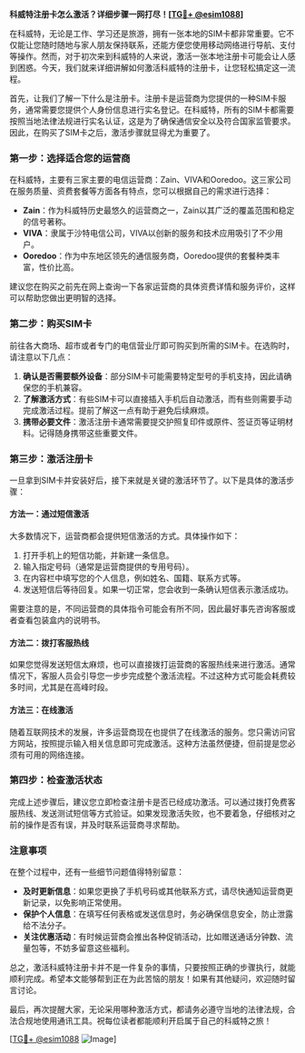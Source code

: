 **科威特注册卡怎么激活？详细步骤一网打尽！[[TG💪+ @esim1088](https://t.me/s/esim1088)]**

在科威特，无论是工作、学习还是旅游，拥有一张本地的SIM卡都非常重要。它不仅能让您随时随地与家人朋友保持联系，还能方便您使用移动网络进行导航、支付等操作。然而，对于初次来到科威特的人来说，激活一张本地注册卡可能会让人感到困惑。今天，我们就来详细讲解如何激活科威特的注册卡，让您轻松搞定这一流程。

首先，让我们了解一下什么是注册卡。注册卡是运营商为您提供的一种SIM卡服务，通常需要您提供个人身份信息进行实名登记。在科威特，所有的SIM卡都需要按照当地法律法规进行实名认证，这是为了确保通信安全以及符合国家监管要求。因此，在购买了SIM卡之后，激活步骤就显得尤为重要了。

### 第一步：选择适合您的运营商

在科威特，主要有三家主要的电信运营商：Zain、VIVA和Ooredoo。这三家公司在服务质量、资费套餐等方面各有特点，您可以根据自己的需求进行选择：

- **Zain**：作为科威特历史最悠久的运营商之一，Zain以其广泛的覆盖范围和稳定的信号著称。
- **VIVA**：隶属于沙特电信公司，VIVA以创新的服务和技术应用吸引了不少用户。
- **Ooredoo**：作为中东地区领先的通信服务商，Ooredoo提供的套餐种类丰富，性价比高。

建议您在购买之前先在网上查询一下各家运营商的具体资费详情和服务评价，这样可以帮助您做出更明智的选择。

### 第二步：购买SIM卡

前往各大商场、超市或者专门的电信营业厅即可购买到所需的SIM卡。在选购时，请注意以下几点：

1. **确认是否需要额外设备**：部分SIM卡可能需要特定型号的手机支持，因此请确保您的手机兼容。
2. **了解激活方式**：有些SIM卡可以直接插入手机后自动激活，而有些则需要手动完成激活过程。提前了解这一点有助于避免后续麻烦。
3. **携带必要文件**：激活注册卡通常需要提交护照复印件或原件、签证页等证明材料。记得随身携带这些重要文件。

### 第三步：激活注册卡

一旦拿到SIM卡并安装好后，接下来就是关键的激活环节了。以下是具体的激活步骤：

#### 方法一：通过短信激活

大多数情况下，运营商都会提供短信激活的方式。具体操作如下：

1. 打开手机上的短信功能，并新建一条信息。
2. 输入指定号码（通常是运营商提供的专用号码）。
3. 在内容栏中填写您的个人信息，例如姓名、国籍、联系方式等。
4. 发送短信后等待回复。如果一切正常，您会收到一条确认短信表示激活成功。

需要注意的是，不同运营商的具体指令可能会有所不同，因此最好事先咨询客服或者查看包装盒内的说明书。

#### 方法二：拨打客服热线

如果您觉得发送短信太麻烦，也可以直接拨打运营商的客服热线来进行激活。通常情况下，客服人员会引导您一步步完成整个激活流程。不过这种方式可能会耗费较多时间，尤其是在高峰时段。

#### 方法三：在线激活

随着互联网技术的发展，许多运营商现在也提供了在线激活的服务。您只需访问官方网站，按照提示输入相关信息即可完成激活。这种方法虽然便捷，但前提是您必须有可用的网络连接。

### 第四步：检查激活状态

完成上述步骤后，建议您立即检查注册卡是否已经成功激活。可以通过拨打免费客服热线、发送测试短信等方式验证。如果发现激活失败，也不要着急，仔细核对之前的操作是否有误，并及时联系运营商寻求帮助。

### 注意事项

在整个过程中，还有一些细节问题值得特别留意：

- **及时更新信息**：如果您更换了手机号码或其他联系方式，请尽快通知运营商更新记录，以免影响正常使用。
- **保护个人信息**：在填写任何表格或发送信息时，务必确保信息安全，防止泄露给不法分子。
- **关注优惠活动**：有时候运营商会推出各种促销活动，比如赠送通话分钟数、流量包等，不妨多留意这些福利。

总之，激活科威特注册卡并不是一件复杂的事情，只要按照正确的步骤执行，就能顺利完成。希望本文能够帮到正在为此苦恼的朋友！如果有其他疑问，欢迎随时留言讨论。

最后，再次提醒大家，无论采用哪种激活方式，都请务必遵守当地的法律法规，合法合规地使用通讯工具。祝每位读者都能顺利开启属于自己的科威特之旅！

[[TG💪+ @esim1088](https://t.me/s/esim1088) ![Image](https://i.postimg.cc/4NQfJmqS/Snipaste-2025-05-13-00-14-12.png)]